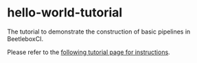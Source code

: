 # hello-world-tutorial
The tutorial to demonstrate the construction of basic pipelines in BeetleboxCI.

Please refer to the [following tutorial page for instructions](https://docs.beetleboxci.com/docs/getting-started/hello-world/).
